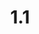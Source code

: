 ---
#This is just for you to quickly see what the file is - it can be anything you want
title: 1.1

#This must match the level for the page you want it to appear on
level: Advanced Higher

#This must match the category id for the table the table you wish this to appear in
category: ahcoursenotesandexercises

#This must match the subject you wish this to appear in
subject: Chemistry

#There should be an entry here for each column in the table you wish to populate:
'#': 1.1
Unit: 	Electromagnetic Radiation
Notes:
   url: /chemistry/advancedhigher/AH Course Notes/1.1 AH CfE Chemistry Notes.pdf
   link_text: Unit 1.1 Notes
Exercises:
   url: /chemistry/advancedhigher/AH Exercises/CfE AH Excercise 1.1.pdf
   link_text: Unit 1.1 Exercise
---
